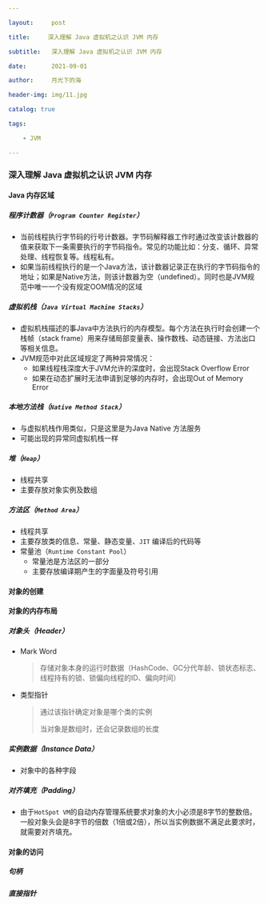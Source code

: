 ```yaml
---

layout:     post

title:     深入理解 Java 虚拟机之认识 JVM 内存

subtitle:   深入理解 Java 虚拟机之认识 JVM 内存

date:       2021-09-01

author:     月光下的海

header-img: img/11.jpg

catalog: true

tags:

    - JVM

---
```


### 深入理解 Java 虚拟机之认识 JVM 内存

#### Java 内存区域

##### 程序计数器（`Program Counter Register`）

- 当前线程执行字节码的行号计数器。字节码解释器工作时通过改变该计数器的值来获取下一条需要执行的字节码指令。常见的功能比如：分支、循环、异常处理、线程恢复等。线程私有。
- 如果当前线程执行的是一个Java方法，该计数器记录正在执行的字节码指令的地址；如果是Native方法，则该计数器为空（undefined）。同时也是JVM规范中唯一一个没有规定OOM情况的区域

##### 虚拟机栈（`Java Virtual Machine Stacks`）

- 虚拟机栈描述的事Java中方法执行的内存模型。每个方法在执行时会创建一个栈帧（stack frame）用来存储局部变量表、操作数栈、动态链接、方法出口等相关信息。
- JVM规范中对此区域规定了两种异常情况：
  - 如果线程栈深度大于JVM允许的深度时，会出现Stack Overflow Error
  - 如果在动态扩展时无法申请到足够的内存时，会出现Out of Memory Error

##### 本地方法栈（`Native Method Stack`）

- 与虚拟机栈作用类似，只是这里是为Java Native 方法服务
- 可能出现的异常同虚拟机栈一样

##### 堆（`Heap`）

- 线程共享
- 主要存放对象实例及数组

##### 方法区（`Method Area`）

- 线程共享
- 主要存放类的信息、常量、静态变量、`JIT` 编译后的代码等
- 常量池（`Runtime Constant Pool`）
  - 常量池是方法区的一部分
  - 主要存放编译期产生的字面量及符号引用

#### 对象的创建

#### 对象的内存布局

##### 对象头（Header）

- Mark Word

  >  存储对象本身的运行时数据（HashCode、GC分代年龄、锁状态标志、线程持有的锁、锁偏向线程的ID、偏向时间）

- 类型指针 

  > 通过该指针确定对象是哪个类的实例
  >
  > 当对象是数组时，还会记录数组的长度

##### 实例数据（Instance Data）

- 对象中的各种字段

##### 对齐填充（Padding）

- 由于`HotSpot VM`的自动内存管理系统要求对象的大小必须是8字节的整数倍。一般对象头会是8字节的倍数（1倍或2倍），所以当实例数据不满足此要求时，就需要对齐填充。

#### 对象的访问
##### 句柄
##### 直接指针

